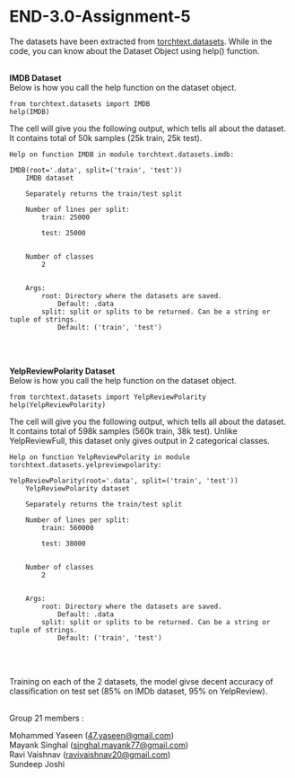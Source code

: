 # END-3.0-Assignment-5

The datasets have been extracted from [torchtext.datasets](https://pytorch.org/text/stable/datasets.html). While in the code, you can know about the Dataset Object using help() function. <br /> <br />

**IMDB Dataset** <br />
Below is how you call the help function on the dataset object.
```
from torchtext.datasets import IMDB
help(IMDB)
``` 
The cell will give you the following output, which tells all about the dataset. It contains total of 50k samples (25k train, 25k test).

```
Help on function IMDB in module torchtext.datasets.imdb:

IMDB(root='.data', split=('train', 'test'))
    IMDB dataset
    
    Separately returns the train/test split
    
    Number of lines per split:
        train: 25000
    
        test: 25000
    
    
    Number of classes
        2
    
    
    Args:
        root: Directory where the datasets are saved.
            Default: .data
        split: split or splits to be returned. Can be a string or tuple of strings.
            Default: ('train', 'test')
```
<br /> <br />

**YelpReviewPolarity Dataset** <br />
Below is how you call the help function on the dataset object.
```
from torchtext.datasets import YelpReviewPolarity
help(YelpReviewPolarity)
``` 
The cell will give you the following output, which tells all about the dataset. It contains total of 598k samples (560k train, 38k test). Unlike YelpReviewFull, this dataset only gives output in 2 categorical classes.

```
Help on function YelpReviewPolarity in module torchtext.datasets.yelpreviewpolarity:

YelpReviewPolarity(root='.data', split=('train', 'test'))
    YelpReviewPolarity dataset
    
    Separately returns the train/test split
    
    Number of lines per split:
        train: 560000
    
        test: 38000
    
    
    Number of classes
        2
    
    
    Args:
        root: Directory where the datasets are saved.
            Default: .data
        split: split or splits to be returned. Can be a string or tuple of strings.
            Default: ('train', 'test')
```
<br /> <br />

Training on each of the 2 datasets, the model givse decent accuracy of classification on test set (85% on IMDb dataset, 95% on YelpReview). <br /> <br />

Group 21 members : <br />

Mohammed Yaseen (47.yaseen@gmail.com)<br />
Mayank Singhal (singhal.mayank77@gmail.com)<br />
Ravi Vaishnav (ravivaishnav20@gmail.com)<br />
Sundeep Joshi<br />
